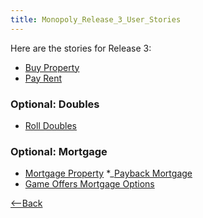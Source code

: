 ```yaml
---
title: Monopoly_Release_3_User_Stories
---
```

Here are the stories for Release 3:
* [Buy Property](Monopoly_Release_3_Player_Buys_Property)
* [Pay Rent](Monopoly_Release_3_Player_Pays_Rent)

### Optional: Doubles
* [Roll Doubles](Monopoly_Release_3_Player_Rolls_Doubles)

### Optional: Mortgage
* [Mortgage Property](Monopoly_Release_3_Player_Mortgages_Property)
*_[Payback Mortgage](Monopoly_Release_3_Player_Pays_Back_Mortgage)
* [Game Offers Mortgage Options](Monopoly_Release_3_Game_Offers_Mortgage_Options)

[<--Back](Monopoly#Release3)